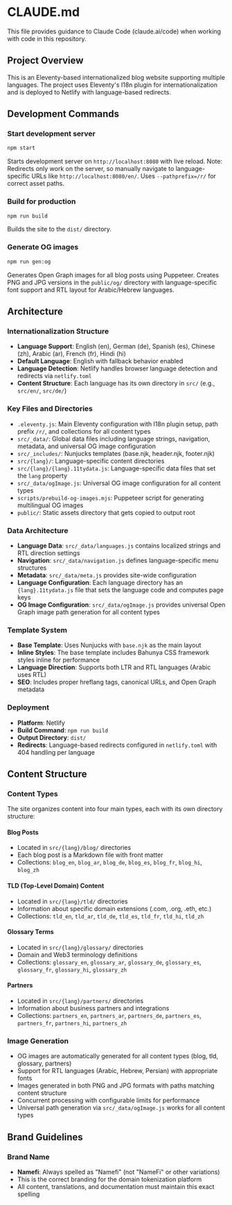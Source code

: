 # CLAUDE.md

This file provides guidance to Claude Code (claude.ai/code) when working with code in this repository.

## Project Overview

This is an Eleventy-based internationalized blog website supporting multiple languages. The project uses Eleventy's I18n plugin for internationalization and is deployed to Netlify with language-based redirects.

## Development Commands

### Start development server
```bash
npm start
```
Starts development server on `http://localhost:8080` with live reload. Note: Redirects only work on the server, so manually navigate to language-specific URLs like `http://localhost:8080/en/`. Uses `--pathprefix=/r/` for correct asset paths.

### Build for production
```bash
npm run build
```
Builds the site to the `dist/` directory.

### Generate OG images
```bash
npm run gen:og
```
Generates Open Graph images for all blog posts using Puppeteer. Creates PNG and JPG versions in the `public/og/` directory with language-specific font support and RTL layout for Arabic/Hebrew languages.

## Architecture

### Internationalization Structure
- **Language Support**: English (en), German (de), Spanish (es), Chinese (zh), Arabic (ar), French (fr), Hindi (hi)
- **Default Language**: English with fallback behavior enabled
- **Language Detection**: Netlify handles browser language detection and redirects via `netlify.toml`
- **Content Structure**: Each language has its own directory in `src/` (e.g., `src/en/`, `src/de/`)

### Key Files and Directories
- `.eleventy.js`: Main Eleventy configuration with I18n plugin setup, path prefix `/r/`, and collections for all content types
- `src/_data/`: Global data files including language strings, navigation, metadata, and universal OG image configuration
- `src/_includes/`: Nunjucks templates (base.njk, header.njk, footer.njk)
- `src/{lang}/`: Language-specific content directories
- `src/{lang}/{lang}.11tydata.js`: Language-specific data files that set the `lang` property
- `src/_data/ogImage.js`: Universal OG image configuration for all content types
- `scripts/prebuild-og-images.mjs`: Puppeteer script for generating multilingual OG images
- `public/`: Static assets directory that gets copied to output root

### Data Architecture
- **Language Data**: `src/_data/languages.js` contains localized strings and RTL direction settings
- **Navigation**: `src/_data/navigation.js` defines language-specific menu structures  
- **Metadata**: `src/_data/meta.js` provides site-wide configuration
- **Language Configuration**: Each language directory has an `{lang}.11tydata.js` file that sets the language code and computes page keys
- **OG Image Configuration**: `src/_data/ogImage.js` provides universal Open Graph image path generation for all content types

### Template System
- **Base Template**: Uses Nunjucks with `base.njk` as the main layout
- **Inline Styles**: The base template includes Bahunya CSS framework styles inline for performance
- **Language Direction**: Supports both LTR and RTL languages (Arabic uses RTL)
- **SEO**: Includes proper hreflang tags, canonical URLs, and Open Graph metadata

### Deployment
- **Platform**: Netlify
- **Build Command**: `npm run build`
- **Output Directory**: `dist/`
- **Redirects**: Language-based redirects configured in `netlify.toml` with 404 handling per language

## Content Structure

### Content Types
The site organizes content into four main types, each with its own directory structure:

#### Blog Posts
- Located in `src/{lang}/blog/` directories
- Each blog post is a Markdown file with front matter
- Collections: `blog_en`, `blog_ar`, `blog_de`, `blog_es`, `blog_fr`, `blog_hi`, `blog_zh`

#### TLD (Top-Level Domain) Content
- Located in `src/{lang}/tld/` directories
- Information about specific domain extensions (.com, .org, .eth, etc.)
- Collections: `tld_en`, `tld_ar`, `tld_de`, `tld_es`, `tld_fr`, `tld_hi`, `tld_zh`

#### Glossary Terms
- Located in `src/{lang}/glossary/` directories
- Domain and Web3 terminology definitions
- Collections: `glossary_en`, `glossary_ar`, `glossary_de`, `glossary_es`, `glossary_fr`, `glossary_hi`, `glossary_zh`

#### Partners
- Located in `src/{lang}/partners/` directories
- Information about business partners and integrations
- Collections: `partners_en`, `partners_ar`, `partners_de`, `partners_es`, `partners_fr`, `partners_hi`, `partners_zh`

### Image Generation
- OG images are automatically generated for all content types (blog, tld, glossary, partners)
- Support for RTL languages (Arabic, Hebrew, Persian) with appropriate fonts
- Images generated in both PNG and JPG formats with paths matching content structure
- Concurrent processing with configurable limits for performance
- Universal path generation via `src/_data/ogImage.js` works for all content types

## Brand Guidelines

### Brand Name
- **Namefi**: Always spelled as "Namefi" (not "NameFi" or other variations)
- This is the correct branding for the domain tokenization platform
- All content, translations, and documentation must maintain this exact spelling